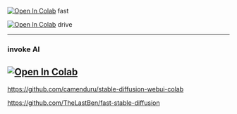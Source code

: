 [![Open In Colab](https://colab.research.google.com/assets/colab-badge.svg)](https://colab.research.google.com/github/Van-wise/sd-colab/blob/main/fast/fast_stable_diffusion.ipynb)  fast

[![Open In Colab](https://colab.research.google.com/assets/colab-badge.svg)](https://colab.research.google.com/github/Van-wise/sd-colab/blob/main/on_drive/fast_sdwebui_on_drive.ipynb)  drive

---
### **invoke AI**

[![Open In Colab](https://colab.research.google.com/assets/colab-badge.svg)](https://colab.research.google.com/github/Van-wise/sd-colab/blob/main/Invoke/IAekovnI_colab.ipynb)
---

https://github.com/camenduru/stable-diffusion-webui-colab

https://github.com/TheLastBen/fast-stable-diffusion

